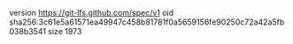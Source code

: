 version https://git-lfs.github.com/spec/v1
oid sha256:3c61e5a61571ea49947c458b81781f0a5659156fe90250c72a42a5fb038b3541
size 1973
